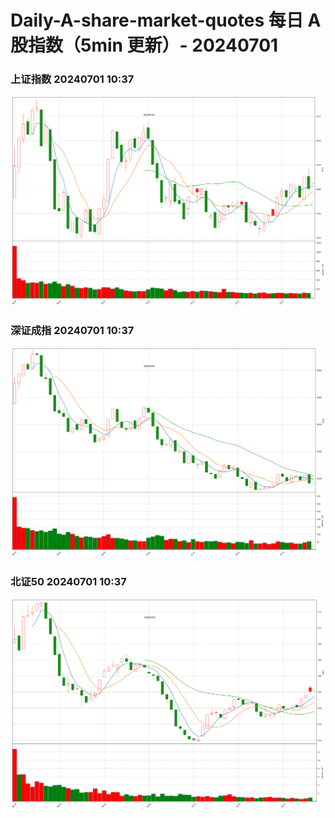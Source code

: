 
# Daily-A-share-market-quotes 每日 A 股指数（5min 更新）- 20240701

### 上证指数 20240701 10:37
![](./fig/2024/7/20240701-sh000001.png)

### 深证成指 20240701 10:37
![](./fig/2024/7/20240701-sz399001.png)

### 北证50 20240701 10:37
![](./fig/2024/7/20240701-bj899050.png)
